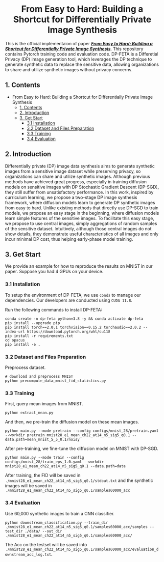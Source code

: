 <div align=center>
  
# From Easy to Hard: Building a Shortcut for Differentially Private Image Synthesis
</div>

This is the official implementaion of paper [***From Easy to Hard: Building a Shortcut for Differentially Private Image Synthesis***](https://arxiv.org/abs/2504.01395). This repository contains Pytorch training code and evaluation code. DP-FETA is a Differetial Privacy (DP) image generation tool, which leverages the DP technique to generate synthetic data to replace the sensitive data, allowing organizations to share and utilize synthetic images without privacy concerns.


## 1. Contents
- From Easy to Hard: Building a Shortcut for Differentially Private Image Synthesis
  - [1. Contents](#1-contents)
  - [2. Introduction](#2-introduction)
  - [3. Get Start](#3-get-start)
    - [3.1 Installation](#31-installation)
    - [3.2 Dataset and Files Preparation](#32-dataset-and-files-preparation)
    - [3.3 Training](#33-training)
    - [3.4 Evaluation](#34-evaluation)

## 2. Introduction

Differentially private (DP) image data synthesis aims to generate synthetic images from a sensitive image dataset while preserving privacy, so organizations can share and utilize synthetic images. Although previous methods have achieved great progress, especially in training diffusion models on sensitive images with DP Stochastic Gradient Descent (DP-SGD), they still suffer from unsatisfactory performance. In this work, inspired by curriculum learning, we propose a two-stage DP image synthesis framework, where diffusion models learn to generate DP synthetic images from easy to hard. Unlike existing methods that directly use DP-SGD to train models, we propose an easy stage in the beginning, where diffusion models learn simple features of the sensitive images. To facilitate this easy stage, we propose to use central images, simply aggregations of random samples of the sensitive dataset. Intuitively, although those central images do not show details, they demonstrate useful characteristics of all images and only incur minimal DP cost, thus helping early-phase model training.

## 3. Get Start
We provide an example for how to reproduce the results on MNIST in our paper. Suppose you had 4 GPUs on your device.

### 3.1 Installation

To setup the environment of DP-FETA, we use `conda` to manage our dependencies. Our developers are conducted using `CUDA 11.8`. 

Run the following commands to install DP-FETA:
 ```
conda create -n dp-feta python=3.8 -y && conda activate dp-feta
pip install --upgrade pip
pip install torch==2.0.1 torchvision==0.15.2 torchaudio==2.0.2 --index-url https://download.pytorch.org/whl/cu118
pip install -r requirements.txt
cd opacus
pip install -e .
 ```

### 3.2 Dataset and Files Preparation

Preprocess dataset.
```
# download and preprocess MNIST
python precompute_data_mnist_fid_statistics.py
```

### 3.3 Training
First, query mean images from MNIST.
```
python extract_mean.py
```
And then, we pre-train the diffusion model on these mean images.
```
python main.py --mode pretrain --config configs/mnist_28/pretrain.yaml --workdir pretrain_mnist28_e1_mean_ch22_at14_n5_sig5_q0.1 --data.path=mean_mnist_5_5_0.1/noisy
```
After pre-training, we fine-tune the diffusion model on MNIST with DP-SGD.
```
python main.py --mode train --config configs/mnist_28/train_eps_1.0.yaml --workdir mnist28_e1_mean_ch22_at14_n5_sig5_q0.1 --data.path=data
```

After training, the FID will be saved in `./mnist28_e1_mean_ch22_at14_n5_sig5_q0.1/stdout.txt` and the synthetic images will be saved in `./mnist28_e1_mean_ch22_at14_n5_sig5_q0.1/samples60000_acc`

### 3.4 Evaluation

Use 60,000 synthetic images to train a CNN classifier.

```
python downstream_classification.py --train_dir ./mnist28_e1_mean_ch22_at14_n5_sig5_q0.1/samples60000_acc/samples --test_dir ./data/ --out_dir ./mnist28_e1_mean_ch22_at14_n5_sig5_q0.1/samples60000_acc/
```
The Acc on the testset will be saved into `./mnist28_e1_mean_ch22_at14_n5_sig5_q0.1/samples60000_acc/evaluation_downstream_acc_log.txt`.

